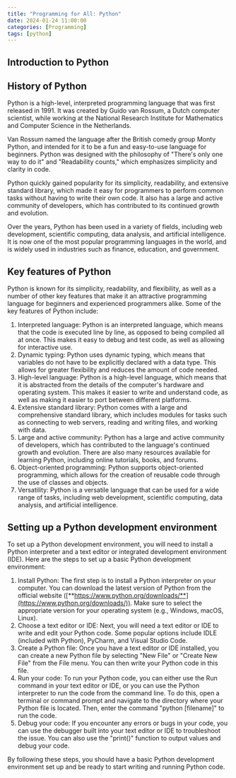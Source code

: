 ```yaml
---
title: "Programming for All: Python"
date: 2024-01-24 11:00:00
categories: [Programming]
tags: [python]
---
```


## Introduction to Python

## History of Python

Python is a high-level, interpreted programming language that was first released in 1991. It was created by Guido van Rossum, a Dutch computer scientist, while working at the National Research Institute for Mathematics and Computer Science in the Netherlands.

Van Rossum named the language after the British comedy group Monty Python, and intended for it to be a fun and easy-to-use language for beginners. Python was designed with the philosophy of "There's only one way to do it" and "Readability counts," which emphasizes simplicity and clarity in code.

Python quickly gained popularity for its simplicity, readability, and extensive standard library, which made it easy for programmers to perform common tasks without having to write their own code. It also has a large and active community of developers, which has contributed to its continued growth and evolution.

Over the years, Python has been used in a variety of fields, including web development, scientific computing, data analysis, and artificial intelligence. It is now one of the most popular programming languages in the world, and is widely used in industries such as finance, education, and government.

## Key features of Python

Python is known for its simplicity, readability, and flexibility, as well as a number of other key features that make it an attractive programming language for beginners and experienced programmers alike. Some of the key features of Python include:

1. Interpreted language: Python is an interpreted language, which means that the code is executed line by line, as opposed to being compiled all at once. This makes it easy to debug and test code, as well as allowing for interactive use.
2. Dynamic typing: Python uses dynamic typing, which means that variables do not have to be explicitly declared with a data type. This allows for greater flexibility and reduces the amount of code needed.
3. High-level language: Python is a high-level language, which means that it is abstracted from the details of the computer's hardware and operating system. This makes it easier to write and understand code, as well as making it easier to port between different platforms.
4. Extensive standard library: Python comes with a large and comprehensive standard library, which includes modules for tasks such as connecting to web servers, reading and writing files, and working with data.
5. Large and active community: Python has a large and active community of developers, which has contributed to the language's continued growth and evolution. There are also many resources available for learning Python, including online tutorials, books, and forums.
6. Object-oriented programming: Python supports object-oriented programming, which allows for the creation of reusable code through the use of classes and objects.
7. Versatility: Python is a versatile language that can be used for a wide range of tasks, including web development, scientific computing, data analysis, and artificial intelligence.

## Setting up a Python development environment

To set up a Python development environment, you will need to install a Python interpreter and a text editor or integrated development environment (IDE). Here are the steps to set up a basic Python development environment:

1. Install Python: The first step is to install a Python interpreter on your computer. You can download the latest version of Python from the official website ([**https://www.python.org/downloads/**](https://www.python.org/downloads/)). Make sure to select the appropriate version for your operating system (e.g., Windows, macOS, Linux).
2. Choose a text editor or IDE: Next, you will need a text editor or IDE to write and edit your Python code. Some popular options include IDLE (included with Python), PyCharm, and Visual Studio Code.
3. Create a Python file: Once you have a text editor or IDE installed, you can create a new Python file by selecting "New File" or "Create New File" from the File menu. You can then write your Python code in this file.
4. Run your code: To run your Python code, you can either use the Run command in your text editor or IDE, or you can use the Python interpreter to run the code from the command line. To do this, open a terminal or command prompt and navigate to the directory where your Python file is located. Then, enter the command "python [filename]" to run the code.
5. Debug your code: If you encounter any errors or bugs in your code, you can use the debugger built into your text editor or IDE to troubleshoot the issue. You can also use the "print()" function to output values and debug your code.

By following these steps, you should have a basic Python development environment set up and be ready to start writing and running Python code.
